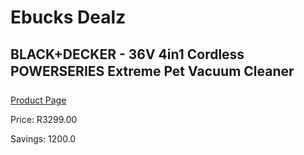 
# Ebucks Dealz
## BLACK+DECKER - 36V 4in1 Cordless POWERSERIES Extreme Pet Vacuum Cleaner
[Product Page](https://www.ebucks.com/web/shop/productSelected.do?prodId=1153286443&catId=363410833)

Price: R3299.00

Savings: 1200.0


	